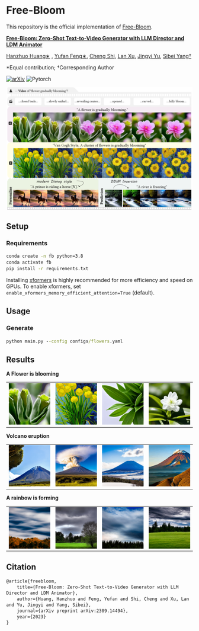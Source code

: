 # Free-Bloom

This repository is the official implementation of [Free-Bloom](https://arxiv.org/abs/2309.14494).

**[Free-Bloom: Zero-Shot Text-to-Video Generator with LLM Director and LDM Animator](https://arxiv.org/abs/2309.14494)**

[Hanzhuo Huang∗]() , [Yufan Feng∗](), [Cheng Shi](https://chengshiest.github.io/), [Lan Xu](https://www.xu-lan.com/), [Jingyi Yu](https://vic.shanghaitech.edu.cn/vrvc/en/people/jingyi-yu/), [Sibei Yang†](https://faculty.sist.shanghaitech.edu.cn/yangsibei/)

*Equal contribution; †Corresponding Author

[![arXiv](https://img.shields.io/badge/arXiv-FreeBloom-b31b1b.svg)](https://arxiv.org/abs/2309.14494) ![Pytorch](https://img.shields.io/badge/PyTorch->=1.10.0-Red?logo=pytorch)


![image-20230924124604776](__assets__/teaser.png)

## Setup

### Requirements
```cmd
conda create -n fb python=3.8
conda activate fb
pip install -r requirements.txt
```

Installing [xformers](https://github.com/facebookresearch/xformers) is highly recommended for more efficiency and speed on GPUs. 
To enable xformers, set `enable_xformers_memory_efficient_attention=True` (default).




## Usage

### Generate
```cmd
python main.py --config configs/flowers.yaml
```

## Results

**A Flower is blooming**

<table class="center">
    <tr>
    <td><img src="__assets__/flower_bloom.gif"></td>
    <td><img src="__assets__/Van_Gogh_flower.gif"></td>
    <td><img src="__assets__/yellow_flower.gif"></td>
    <td><img src="__assets__/long_video.gif"></td>
    </tr>
</table>



**Volcano eruption**

<table class="center">
    <tr>
    <td><img src="__assets__/volcano_eruption1.gif"></td>
    <td><img src="__assets__/volcano_eruption2.gif"></td>
    <td><img src="__assets__/volcano_eruption3.gif"></td>
    <td><img src="__assets__/volcano_eruption4.gif"></td>
    </tr>
</table>

**A rainbow is forming**
<table class="center">
    <tr>
    <td><img src="__assets__/rainbow_forming1.gif"></td>
    <td><img src="__assets__/rainbow_forming2.gif"></td>
    <td><img src="__assets__/rainbow_forming3.gif"></td>
    <td><img src="__assets__/rainbow_forming4.gif"></td>
    </tr>
</table>


## Citation

```
@article{freebloom,
	title={Free-Bloom: Zero-Shot Text-to-Video Generator with LLM Director and LDM Animator},
	author={Huang, Hanzhuo and Feng, Yufan and Shi, Cheng and Xu, Lan and Yu, Jingyi and Yang, Sibei},
	journal={arXiv preprint arXiv:2309.14494},
	year={2023}
}
```
